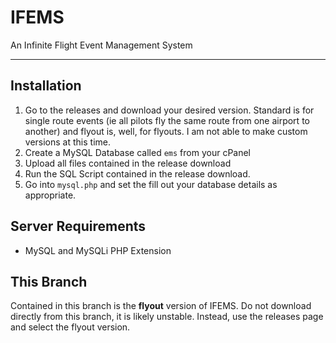 # IFEMS
An Infinite Flight Event Management System

---

## Installation
1. Go to the releases and download your desired version. Standard is for single route events (ie all pilots fly the same route from one airport to another) and flyout is, well, for flyouts. I am not able to make custom versions at this time.
2. Create a MySQL Database called `ems` from your cPanel
3. Upload all files contained in the release download
4. Run the SQL Script contained in the release download.
5. Go into `mysql.php` and set the fill out your database details as appropriate.

## Server Requirements
* MySQL and MySQLi PHP Extension

## This Branch
Contained in this branch is the **flyout** version of IFEMS. Do not download directly from this branch, it is likely unstable. Instead, use the releases page and select the flyout version.

